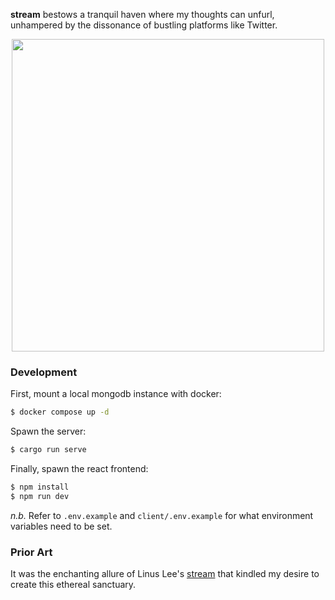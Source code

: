 **stream** bestows a tranquil haven where my thoughts can unfurl, unhampered by
the dissonance of bustling platforms like Twitter.

<div align='center'>
  <img width='500px' src='https://user-images.githubusercontent.com/31192478/228690438-cbb71abb-c829-4eb2-aff6-1e7ec1fb585e.png'/>
</div>

### Development

First, mount a local mongodb instance with docker:

```bash
$ docker compose up -d
```

Spawn the server:

```bash
$ cargo run serve
```

Finally, spawn the react frontend:

```bash
$ npm install
$ npm run dev
```

_n.b._ Refer to `.env.example` and `client/.env.example` for what environment
variables need to be set.

### Prior Art

It was the enchanting allure of Linus Lee's
[stream](https://stream.thesephist.com/) that kindled my desire to create this
ethereal sanctuary.
